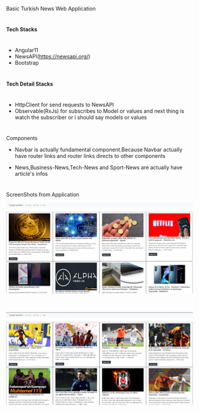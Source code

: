  Basic Turkish News Web Application
#

####  Tech Stacks
# 
* Angular11
* NewsAPI(https://newsapi.org/)
* Bootstrap

#
#### Tech Detail Stacks
#
* HttpClient for send requests to NewsAPI
* Observable(RxJs) for subscribes to Model or values and next thing is watch the subscriber or i should say models or values
#
Components
* Navbar is actually fundamental component.Because Navbar actually have router links and router links directs to other components

* News,Business-News,Tech-News and Sport-News are actually have article's infos
#

ScreenShots from Application

<img src="https://raw.githubusercontent.com/KadirHaktan/TurkishNewsApplication/master/src/assets/uygulama%20g%C3%B6r%C3%BCnt%C3%BC1.PNG">

<br></br>
<img src="https://raw.githubusercontent.com/KadirHaktan/TurkishNewsApplication/master/src/assets/goruntu2.PNG">

#
